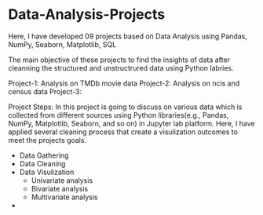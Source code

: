# Data-Analysis-Projects
Here, I have developed 09 projects based on Data Analysis using Pandas, NumPy, Seaborn, Matplotlib, SQL

The main objective of these projects to find the insights of data after cleanning the structured and unstructrured data using Python labries.

Project-1: Analysis on TMDb movie data
Project-2: Analysis on ncis and census data
Project-3: 

Project Steps:
In this project is going to discuss on various data which is collected from different sources using Python libraries(e.g., Pandas, NumPy, Matplotlib, Seaborn, and so on) in Jupyter lab platform. Here, I have applied several cleaning process that create a visulization outcomes to meet the projects goals.

- Data Gathering
- Data Cleaning
- Data Visulization
  * Univariate analysis 
  * Bivariate analysis
  * Multivariate analysis
- 
